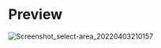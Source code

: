 # Preview

![Screenshot_select-area_20220403210157](https://user-images.githubusercontent.com/59150442/161462099-0116279b-a62e-4bef-9b4d-fb2528295186.png)
